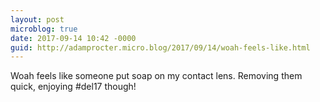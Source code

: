```yaml
---
layout: post
microblog: true
date: 2017-09-14 10:42 -0000
guid: http://adamprocter.micro.blog/2017/09/14/woah-feels-like.html
---
```

Woah feels like someone put soap on my contact lens. Removing them quick, enjoying #del17 though!
